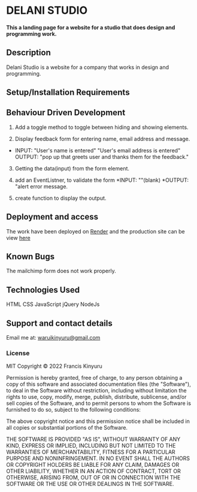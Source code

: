 # DELANI STUDIO

#### This a landing page for a website for a studio that does design and programming work.

## Description

Delani Studio is a website for a company that works in design and programming.

## Setup/Installation Requirements

<!-- - clone this repository to an empty folder in your computer: https://github.com/lydiah1wachira/Delani-studio.git
- open the index.html in a browser
- To make changes to the program, open the folder in a text editor of your choice.
- alternatively, open the file as a website( view only):https://lydiah1wachira.github.io/Delani-studio/ -->

## Behaviour Driven Development
1. Add a toggle method to toggle between hiding and showing elements.
 
2. Display feedback form for entering name, email address and message.

- INPUT: "User's name is entered"
          "User's email address is entered"
  OUTPUT: "pop up that greets user and thanks them for the feedback."

3. Getting the data(input) from the form element.

4. add an EventListner, to validate the form
   *INPUT: ""(blank)
   *OUTPUT: "alert error message.


5. create function to display the output.

## Deployment and access 

The work have been deployed on [Render](https://render.com/) and the production site can be view [here](https://francisd.onrender.com/)

## Known Bugs

The mailchimp form does not work properly.

## Technologies Used

HTML
CSS
JavaScript
jQuery
NodeJs

## Support and contact details

Email me at: waruikinyuru@gmail.com

### License

MIT Copyright &copy; 2022 Francis Kinyuru

Permission is hereby granted, free of charge, to any person obtaining a copy of this software and associated documentation files (the "Software"), to deal in the Software without restriction, including without limitation the rights to use, copy, modify, merge, publish, distribute, sublicense, and/or sell copies of the Software, and to permit persons to whom the Software is furnished to do so, subject to the following conditions:

The above copyright notice and this permission notice shall be included in all copies or substantial portions of the Software.

THE SOFTWARE IS PROVIDED "AS IS", WITHOUT WARRANTY OF ANY KIND, EXPRESS OR IMPLIED, INCLUDING BUT NOT LIMITED TO THE WARRANTIES OF MERCHANTABILITY, FITNESS FOR A PARTICULAR PURPOSE AND NONINFRINGEMENT. IN NO EVENT SHALL THE AUTHORS OR COPYRIGHT HOLDERS BE LIABLE FOR ANY CLAIM, DAMAGES OR OTHER LIABILITY, WHETHER IN AN ACTION OF CONTRACT, TORT OR OTHERWISE, ARISING FROM, OUT OF OR IN CONNECTION WITH THE SOFTWARE OR THE USE OR OTHER DEALINGS IN THE SOFTWARE.

